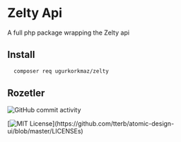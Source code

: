 
# Zelty Api

A full php package wrapping the Zelty api



## Install

```bash
  composer req ugurkorkmaz/zelty
```
 
  
## Rozetler
![GitHub commit activity](https://img.shields.io/github/commit-activity/w/ugurkorkmaz/Zelty)

[![MIT License](https://img.shields.io/apm/l/atomic-design-ui.svg?)](https://github.com/tterb/atomic-design-ui/blob/master/LICENSEs)
